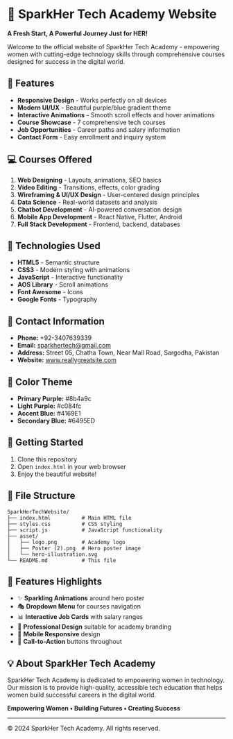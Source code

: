 # 🌟 SparkHer Tech Academy Website

**A Fresh Start, A Powerful Journey Just for HER!**

Welcome to the official website of SparkHer Tech Academy - empowering women with cutting-edge technology skills through comprehensive courses designed for success in the digital world.

## 🚀 Features

- **Responsive Design** - Works perfectly on all devices
- **Modern UI/UX** - Beautiful purple/blue gradient theme
- **Interactive Animations** - Smooth scroll effects and hover animations
- **Course Showcase** - 7 comprehensive tech courses
- **Job Opportunities** - Career paths and salary information
- **Contact Form** - Easy enrollment and inquiry system

## 💻 Courses Offered

1. **Web Designing** - Layouts, animations, SEO basics
2. **Video Editing** - Transitions, effects, color grading
3. **Wireframing & UI/UX Design** - User-centered design principles
4. **Data Science** - Real-world datasets and analysis
5. **Chatbot Development** - AI-powered conversation design
6. **Mobile App Development** - React Native, Flutter, Android
7. **Full Stack Development** - Frontend, backend, databases

## 🎯 Technologies Used

- **HTML5** - Semantic structure
- **CSS3** - Modern styling with animations
- **JavaScript** - Interactive functionality
- **AOS Library** - Scroll animations
- **Font Awesome** - Icons
- **Google Fonts** - Typography

## 📱 Contact Information

- **Phone:** +92-3407639339
- **Email:** sparkhertech@gmail.com
- **Address:** Street 05, Chatha Town, Near Mall Road, Sargodha, Pakistan
- **Website:** www.reallygreatsite.com

## 🌈 Color Theme

- **Primary Purple:** #8b4a9c
- **Light Purple:** #c084fc
- **Accent Blue:** #4169E1
- **Secondary Blue:** #6495ED

## 🚀 Getting Started

1. Clone this repository
2. Open `index.html` in your web browser
3. Enjoy the beautiful website!

## 📄 File Structure

```
SparkHerTechWebsite/
├── index.html          # Main HTML file
├── styles.css          # CSS styling
├── script.js           # JavaScript functionality
├── asset/
│   ├── logo.png        # Academy logo
│   ├── Poster (2).png  # Hero poster image
│   └── hero-illustration.svg
└── README.md           # This file
```

## 🎨 Features Highlights

- ✨ **Sparkling Animations** around hero poster
- 🎭 **Dropdown Menu** for courses navigation
- 📊 **Interactive Job Cards** with salary ranges
- 🌟 **Professional Design** suitable for academy branding
- 📱 **Mobile Responsive** design
- 🎯 **Call-to-Action** buttons throughout

## 💡 About SparkHer Tech Academy

SparkHer Tech Academy is dedicated to empowering women in technology. Our mission is to provide high-quality, accessible tech education that helps women build successful careers in the digital world.

**Empowering Women • Building Futures • Creating Success**

---

© 2024 SparkHer Tech Academy. All rights reserved.